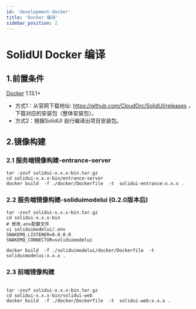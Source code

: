 ```yaml
---
id: 'development-docker'
title: 'Docker 编译'
sidebar_position: 2
---
```


# SolidUI Docker 编译

## 1.前置条件

[Docker](https://docs.docker.com/engine/install/) 1.13.1+

* 方式1：从官网下载地址: https://github.com/CloudOrc/SolidUI/releases ，下载对应的安装包（整体安装包）。
* 方式2：根据SolidUI 自行编译出项目安装包。

## 2.镜像构建

### 2.1 服务端镜像构建-entrance-server

```shell script
tar -zxvf solidui-x.x.x-bin.tar.gz
cd solidui-x.x.x-bin/entrance-server
docker build  -f ./docker/Dockerfile  -t  solidui-entrance:x.x.x .

```

### 2.2 服务端镜像构建-soliduimodelui (0.2.0版本后)
```shell script
tar -zxvf solidui-x.x.x-bin.tar.gz
cd solidui-x.x.x-bin
# 修改.env配置文件
vi soliduimodelui/.env
SNAKEMQ_LISTENER=0.0.0.0
SNAKEMQ_CONNECTOR=soliduimodelui

docker build  -f ./soliduimodelui/docker/Dockerfile  -t  soliduimodelui:x.x.x .
```



### 2.3 前端镜像构建

```shell script

tar -zxvf solidui-x.x.x-bin.tar.gz
cd solidui-x.x.x-bin/solidui-web
docker build  -f ./docker/Dockerfile  -t  solidui-web:x.x.x .

```

